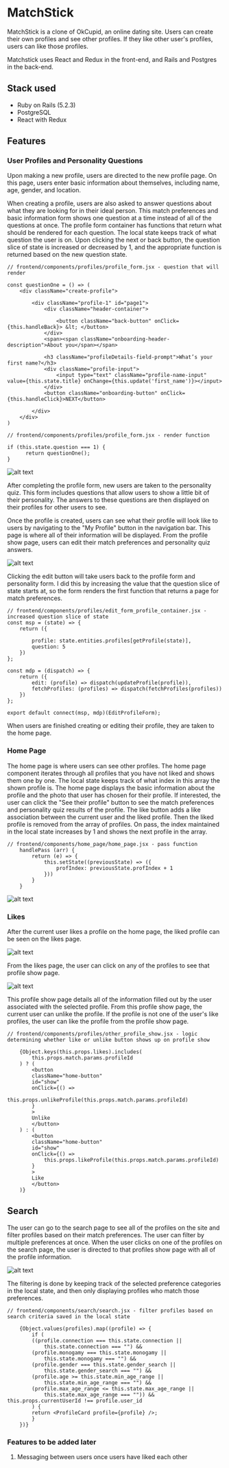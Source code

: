 # MatchStick

MatchStick is a clone of OkCupid, an online dating site. Users can create their own profiles and see other profiles. If they like other user's profiles, users can like those profiles.

Matchstick uses React and Redux in the front-end, and Rails and Postgres in the back-end.

## Stack used

* Ruby on Rails (5.2.3)
* PostgreSQL 
* React with Redux

## Features

### User Profiles and Personality Questions
Upon making a new profile, users are directed to the new profile page. On this page, users enter basic information about themselves, including name, age, gender, and location. 

When creating a profile, users are also asked to answer questions about what they are looking for in their ideal person. This match preferences and basic information form shows one question at a time instead of all of the questions at once. The profile form container has functions that return what should be rendered for each question. The local state keeps track of what question the user is on. Upon clicking the next or back button, the question slice of state is increased or decreased by 1, and the appropriate function is returned based on the new question state. 

```
// frontend/components/profiles/profile_form.jsx - question that will render

const questionOne = () => (
    <div className="create-profile">

        <div className="profile-1" id="page1">
            <div className="header-container">

                <button className="back-button" onClick={this.handleBack}> &lt; </button> 
            </div>
            <span><span className="onboarding-header-description">About you</span></span>

            <h3 className="profileDetails-field-prompt">What’s your first name?</h3>
            <div className="profile-input">
                <input type="text" className="profile-name-input" value={this.state.title} onChange={this.update('first_name')}></input>
            </div>    
            <button className="onboarding-button" onClick={this.handleClick}>NEXT</button>

        </div> 
    </div>
)
```

```
// frontend/components/profiles/profile_form.jsx - render function

if (this.state.question === 1) {
      return questionOne();
}
```

![alt text](app/assets/images/firstnamepage.png)

After completing the profile form, new users are taken to the personality quiz. This form includes questions that allow users to show a little bit of their personality. The answers to these questions are then displayed on their profiles for other users to see.

Once the profile is created, users can see what their profile will look like to users by navigating to the "My Profile" button in the navigation bar. This page is where all of their information will be displayed. From the profile show page, users can edit their match preferences and personality quiz answers. 

![alt text](app/assets/images/myprofileshow.png)

Clicking the edit button will take users back to the profile form and personality form. I did this by increasing the value that the question slice of state starts at, so the form renders the first function that returns a page for match preferences. 

```
// frontend/components/profiles/edit_form_profile_container.jsx - increased question slice of state
const msp = (state) => {
    return ({

        profile: state.entities.profiles[getProfile(state)],
        question: 5
    })
};

const mdp = (dispatch) => {
    return ({
        edit: (profile) => dispatch(updateProfile(profile)),
        fetchProfiles: (profiles) => dispatch(fetchProfiles(profiles))
    })
};

export default connect(msp, mdp)(EditProfileForm);
```

When users are finished creating or editing their profile, they are taken to the home page. 

### Home Page

The home page is where users can see other profiles. The home page component iterates through all profiles that you have not liked and shows them one by one. The local state keeps track of what index in this array the shown profile is. The home page displays the basic information about the profile and the photo that user has chosen for their profile. If interested, the user can click the "See their profile" button to see the match preferences and personality quiz results of the profile. The like button adds a like association between the current user and the liked profile. Then the liked profile is removed from the array of profiles. On pass, the index maintained in the local state increases by 1 and shows the next profile in the array. 

```
// frontend/components/home_page/home_page.jsx - pass function
    handlePass (arr) {
        return (e) => {
            this.setState((previousState) => ({
                profIndex: previousState.profIndex + 1
            }))
        }
    }
```

![alt text](app/assets/images/homepagereadme.png)


### Likes

After the current user likes a profile on the home page, the liked profile can be seen on the likes page. 

![alt text](app/assets/images/likedprofilesreadme.png)

From the likes page, the user can click on any of the profiles to see that profile show page. 

![alt text](app/assets/images/otherprofileshowreadme.png)

This profile show page details all of the information filled out by the user associated with the selected profile. From this profile show page, the current user can unlike the profile. If the profile is not one of the user's like profiles, the user can like the profile from the profile show page.

```
// frontend/components/profiles/other_profile_show.jsx - logic determining whether like or unlike button shows up on profile show

    {Object.keys(this.props.likes).includes(
        this.props.match.params.profileId
    ) ? (
        <button
        className="home-button"
        id="show"
        onClick={() =>
            this.props.unlikeProfile(this.props.match.params.profileId)
        }
        >
        Unlike
        </button>
    ) : (
        <button
        className="home-button"
        id="show"
        onClick={() =>
            this.props.likeProfile(this.props.match.params.profileId)
        }
        >
        Like
        </button>
    )}
```

## Search

The user can go to the search page to see all of the profiles on the site and filter profiles based on their match preferences. The user can filter by multiple preferences at once. When the user clicks on one of the profiles on the search page, the user is directed to that profiles show page with all of the profile information. 

![alt text](app/assets/images/searchreadme.png)

The filtering is done by keeping track of the selected preference categories in the local state, and then only displaying profiles who match those preferences.  

```
// frontend/components/search/search.jsx - filter profiles based on search criteria saved in the local state 

    {Object.values(profiles).map((profile) => {
        if (
        ((profile.connection === this.state.connection ||
            this.state.connection === "") &&
        (profile.monogamy === this.state.monogamy ||
            this.state.monogamy === "") &&
        (profile.gender === this.state.gender_search ||
            this.state.gender_search === "") &&
        (profile.age >= this.state.min_age_range ||
            this.state.min_age_range === "") &&
        (profile.max_age_range <= this.state.max_age_range ||
            this.state.max_age_range === "")) && this.props.currentUserId !== profile.user_id 
        ) {
        return <ProfileCard profile={profile} />;
        }
    })}
```



### Features to be added later
1. Messaging between users once users have liked each other

